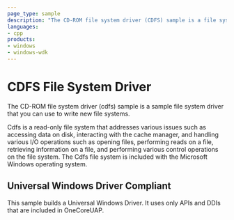 ```yaml
---
page_type: sample
description: "The CD-ROM file system driver (CDFS) sample is a file system driver for removable media."
languages:
- cpp
products:
- windows
- windows-wdk
---
```


<!---
    name: CDFS File System Driver
    platform: WDM
    language: cpp
    category: FileSystem
    description: The CD-ROM file system driver (cdfs) sample is a file system driver for removable media.
    samplefwlink: http://go.microsoft.com/fwlink/p/?LinkId=617642
--->

# CDFS File System Driver

The CD-ROM file system driver (cdfs) sample is a sample file system driver that you can use to write new file systems.

Cdfs is a read-only file system that addresses various issues such as accessing data on disk, interacting with the cache manager, and handling various I/O operations such as opening files, performing reads on a file, retrieving information on a file, and performing various control operations on the file system. The Cdfs file system is included with the Microsoft Windows operating system.

## Universal Windows Driver Compliant

This sample builds a Universal Windows Driver. It uses only APIs and DDIs that are included in OneCoreUAP.

